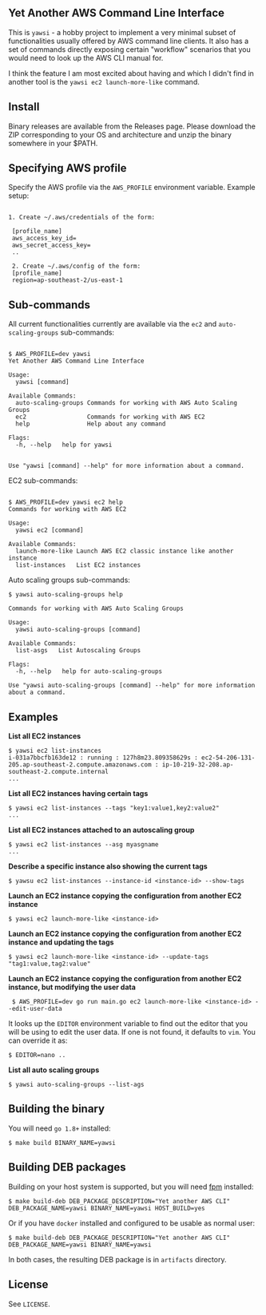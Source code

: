 ## Yet Another AWS Command Line Interface

This is `yawsi` - a hobby project to implement a very minimal
subset of functionalities usually offered by AWS command line clients. It also has a set
of commands directly exposing certain "workflow" scenarios that you would need to
look up the AWS CLI manual for. 

I think the feature I am most excited about having and which I didn't find in another tool
is the `yawsi ec2 launch-more-like`  command.


## Install

Binary releases are available from the Releases page. Please download the ZIP corresponding to your OS and architecture and unzip the binary somewhere in your $PATH.


## Specifying AWS profile

Specify the AWS profile via the `AWS_PROFILE` environment variable.
Example setup:

```

1. Create ~/.aws/credentials of the form:

 [profile_name]
 aws_access_key_id=
 aws_secret_access_key=
 ..

 2. Create ~/.aws/config of the form:
 [profile_name]
 region=ap-southeast-2/us-east-1

 ```

## Sub-commands

All current functionalities currently are available via the `ec2` and `auto-scaling-groups`
sub-commands:

```

$ AWS_PROFILE=dev yawsi
Yet Another AWS Command Line Interface

Usage:
  yawsi [command]

Available Commands:
  auto-scaling-groups Commands for working with AWS Auto Scaling Groups
  ec2                 Commands for working with AWS EC2
  help                Help about any command

Flags:
  -h, --help   help for yawsi


Use "yawsi [command] --help" for more information about a command.
```

EC2 sub-commands:

```

$ AWS_PROFILE=dev yawsi ec2 help
Commands for working with AWS EC2

Usage:
  yawsi ec2 [command]

Available Commands:
  launch-more-like Launch AWS EC2 classic instance like another instance
  list-instances   List EC2 instances

```

Auto scaling groups sub-commands:

```
$ yawsi auto-scaling-groups help

Commands for working with AWS Auto Scaling Groups

Usage:
  yawsi auto-scaling-groups [command]

Available Commands:
  list-asgs   List Autoscaling Groups

Flags:
  -h, --help   help for auto-scaling-groups

Use "yawsi auto-scaling-groups [command] --help" for more information about a command.
```

## Examples

**List all EC2 instances**

```
$ yawsi ec2 list-instances
i-031a7bbcfb163de12 : running : 127h8m23.809358629s : ec2-54-206-131-205.ap-southeast-2.compute.amazonaws.com : ip-10-219-32-208.ap-southeast-2.compute.internal
...

```

**List all EC2 instances having certain tags**

```
$ yawsi ec2 list-instances --tags "key1:value1,key2:value2"
...
```

**List all EC2 instances attached to an autoscaling group**

```
$ yawsi ec2 list-instances --asg myasgname
...
```

**Describe a specific instance also showing the current tags**

```
$ yawsu ec2 list-instances --instance-id <instance-id> --show-tags
```

**Launch an EC2 instance copying the configuration from another EC2 instance**

```
$ yawsi ec2 launch-more-like <instance-id>
```

**Launch an EC2 instance copying the configuration from another EC2 instance and updating the tags**

```
$ yawsi ec2 launch-more-like <instance-id> --update-tags "tag1:value,tag2:value"
```


**Launch an EC2 instance copying the configuration from another EC2 instance, but modifying the user data**

```
 $ AWS_PROFILE=dev go run main.go ec2 launch-more-like <instance-id> --edit-user-data
```

It looks up the `EDITOR` environment variable to find out the editor that you will be using
to edit the user data. If one is not found, it defaults to `vim`. You can override it as:

```
$ EDITOR=nano ..
```

**List all auto scaling groups**

```
$ yawsi auto-scaling-groups --list-ags
```
## Building the binary

You will need `go 1.8+` installed:

```
$ make build BINARY_NAME=yawsi
```

## Building DEB packages

Building on your host system is supported, but you will need
[fpm](https://github.com/jordansissel/fpm) installed:

```
$ make build-deb DEB_PACKAGE_DESCRIPTION="Yet another AWS CLI" DEB_PACKAGE_NAME=yawsi BINARY_NAME=yawsi HOST_BUILD=yes
```

Or if you have `docker` installed and configured to be usable as 
normal user:

```
$ make build-deb DEB_PACKAGE_DESCRIPTION="Yet another AWS CLI" DEB_PACKAGE_NAME=yawsi BINARY_NAME=yawsi 
```

In both cases, the resulting DEB package is in `artifacts` directory.

## License

See `LICENSE`.
